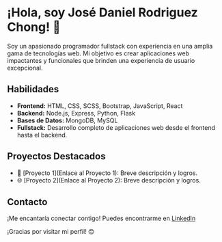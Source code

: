 # ¡Hola, soy José Daniel Rodriguez Chong! 👋

Soy un apasionado programador fullstack con experiencia en una amplia gama de tecnologías web. Mi objetivo es crear aplicaciones web impactantes y funcionales que brinden una experiencia de usuario excepcional.

## Habilidades

- **Frontend:** HTML, CSS, SCSS, Bootstrap, JavaScript, React
- **Backend:** Node.js, Express, Python, Flask
- **Bases de Datos:** MongoDB, MySQL
- **Fullstack:** Desarrollo completo de aplicaciones web desde el frontend hasta el backend.

## Proyectos Destacados

- 🚀 [Proyecto 1](Enlace al Proyecto 1): Breve descripción y logros.
- 🌐 [Proyecto 2](Enlace al Proyecto 2): Breve descripción y logros.

## Contacto

¡Me encantaría conectar contigo! Puedes encontrarme en [LinkedIn](https://www.linkedin.com/in/jos%C3%A9-daniel-rodr%C3%ADguez-chong-077485161/)

¡Gracias por visitar mi perfil! 😊

